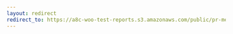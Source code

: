 ```yaml
---
layout: redirect
redirect_to: https://a8c-woo-test-reports.s3.amazonaws.com/public/pr-merge/39109/api/index.html
---
```

